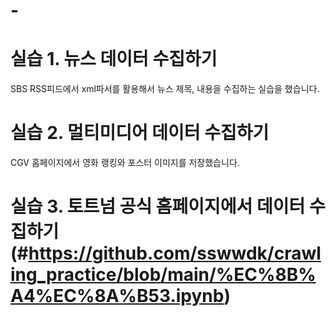 # -
# 실습 1. 뉴스 데이터 수집하기
SBS RSS피드에서 xml파서를 활용해서 뉴스 제목, 내용을 수집하는 실습을 했습니다.

# 실습 2. 멀티미디어 데이터 수집하기
CGV 홈페이지에서 영화 랭킹와 포스터 이미지를 저장했습니다.

# 실습 3. 토트넘 공식 홈페이지에서 데이터 수집하기(#https://github.com/sswwdk/crawling_practice/blob/main/%EC%8B%A4%EC%8A%B53.ipynb)
